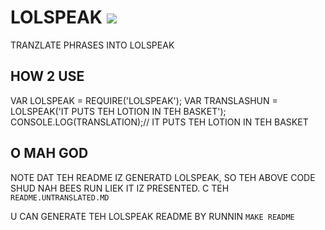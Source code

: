 # LOLSPEAK [![](HTTPS://TRAVIS-CI.ORG/MATTHEWHADLEY/LOLSPEAK.SVG)](HTTPS://TRAVIS-CI.ORG/MATTHEWHADLEY/LOLSPEAK)

TRANZLATE PHRASES INTO LOLSPEAK

## HOW 2 USE

VAR LOLSPEAK = REQUIRE('LOLSPEAK');
VAR TRANSLASHUN = LOLSPEAK('IT PUTS TEH LOTION IN TEH BASKET');
CONSOLE.LOG(TRANSLATION);// IT PUTS TEH LOTION IN TEH BASKET

## O MAH GOD

NOTE DAT TEH README IZ GENERATD LOLSPEAK, SO TEH ABOVE CODE
SHUD NAH BEES RUN LIEK IT IZ PRESENTED. C TEH `README.UNTRANSLATED.MD`

U CAN GENERATE TEH LOLSPEAK README BY RUNNIN `MAKE README`
